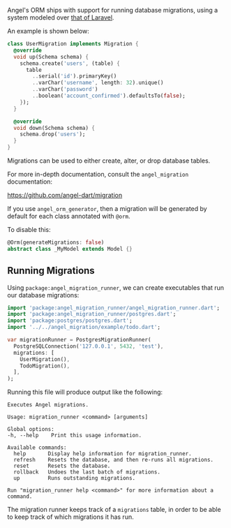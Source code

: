 Angel's ORM ships with support for running database migrations, using a system
modeled over [that of Laravel](https://laravel.com/docs/5.7/migrations).

An example is shown below:

```dart
class UserMigration implements Migration {
  @override
  void up(Schema schema) {
    schema.create('users', (table) {
      table
        ..serial('id').primaryKey()
        ..varChar('username', length: 32).unique()
        ..varChar('password')
        ..boolean('account_confirmed').defaultsTo(false);
    });
  }

  @override
  void down(Schema schema) {
    schema.drop('users');
  }
}
```

Migrations can be used to either create, alter, or drop database tables.

For more in-depth documentation, consult the `angel_migration` documentation:

https://github.com/angel-dart/migration

If you use `angel_orm_generator`, then a migration will be generated by default for each class
annotated with `@orm`.

To disable this:

```dart
@Orm(generateMigrations: false)
abstract class _MyModel extends Model {}
```

## Running Migrations
Using `package:angel_migration_runner`, we can create executables that run our database migrations:

```dart
import 'package:angel_migration_runner/angel_migration_runner.dart';
import 'package:angel_migration_runner/postgres.dart';
import 'package:postgres/postgres.dart';
import '../../angel_migration/example/todo.dart';

var migrationRunner = PostgresMigrationRunner(
  PostgreSQLConnection('127.0.0.1', 5432, 'test'),
  migrations: [
    UserMigration(),
    TodoMigration(),
  ],
);
```

Running this file will produce output like the following:

```
Executes Angel migrations.

Usage: migration_runner <command> [arguments]

Global options:
-h, --help    Print this usage information.

Available commands:
  help       Display help information for migration_runner.
  refresh    Resets the database, and then re-runs all migrations.
  reset      Resets the database.
  rollback   Undoes the last batch of migrations.
  up         Runs outstanding migrations.

Run "migration_runner help <command>" for more information about a command.
```

The migration runner keeps track of a `migrations` table, in order to be able
to keep track of which migrations it has run.